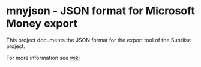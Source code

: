 # mnyjson - JSON format for Microsoft Money export

This project documents the JSON format for the export tool of the Sunriise project.

For more information see [wiki](https://github.com/hleofxquotes/mnyjson/wiki)
